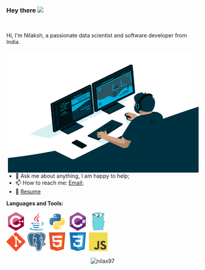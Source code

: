 <link rel="stylesheet" href="https://cdn.jsdelivr.net/gh/devicons/devicon@latest/devicon.min.css">

### Hey there <img src="https://media.giphy.com/media/hvRJCLFzcasrR4ia7z/giphy.gif" width="25px">

<br />

Hi, I'm Nilaksh, a passionate data scientist and software developer from India.

  <img align="right" alt="GIF" src="https://github.com/nilax97/nilax97/blob/master/code.gif?raw=true" width="500" height="320" />
  
- 💬 Ask me about anything, I am happy to help;
- 📫 How to reach me: [Email](mailto:agarwal.nilaksh@gmail.com);
- 📝 [Resume](https://nilax97.github.io/files/resume.pdf)

**Languages and Tools:**  

<code><img height="50" src="https://raw.githubusercontent.com/devicons/devicon/master/icons/cplusplus/cplusplus-original.svg"></code>
<code><img height="50" src="https://raw.githubusercontent.com/devicons/devicon/master/icons/java/java-original.svg"></code>
<code><img height="50" src="https://raw.githubusercontent.com/devicons/devicon/master/icons/python/python-original.svg"></code>
<code><img height="50" src="https://raw.githubusercontent.com/devicons/devicon/master/icons/csharp/csharp-original.svg"></code>
<code><img height="50" src="https://raw.githubusercontent.com/devicons/devicon/master/icons/go/go-original.svg"></code>
<br />
<code><img height="50" src="https://raw.githubusercontent.com/devicons/devicon/master/icons/git/git-original.svg"></code>
<code><img height="50" src="https://raw.githubusercontent.com/devicons/devicon/master/icons/postgresql/postgresql-original.svg"></code>
<code><img height="50" src="https://raw.githubusercontent.com/devicons/devicon/master/icons/html5/html5-original.svg"></code>
<code><img height="50" src="https://raw.githubusercontent.com/devicons/devicon/master/icons/css3/css3-original.svg"></code>
<code><img height="50" src="https://raw.githubusercontent.com/devicons/devicon/master/icons/javascript/javascript-original.svg"></code>

<p align="center"> <img src="https://github-readme-stats.vercel.app/api?username=nilax97&show_icons=true&count_private=true&theme=gotham" alt="nilax97" />




